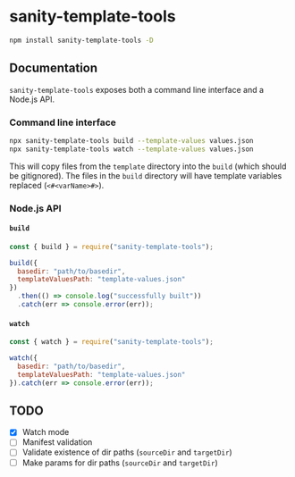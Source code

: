 # sanity-template-tools

```sh
npm install sanity-template-tools -D
```

## Documentation

`sanity-template-tools` exposes both a command line interface and a Node.js API.

### Command line interface

```sh
npx sanity-template-tools build --template-values values.json
npx sanity-template-tools watch --template-values values.json
```

This will copy files from the `template` directory into the `build` (which should be gitignored). The files in the `build` directory will have template variables replaced (`<#<varName>#>`).

### Node.js API

#### `build`

```js
const { build } = require("sanity-template-tools");

build({
  basedir: "path/to/basedir",
  templateValuesPath: "template-values.json"
})
  .then(() => console.log("successfully built"))
  .catch(err => console.error(err));
```

#### `watch`

```js
const { watch } = require("sanity-template-tools");

watch({
  basedir: "path/to/basedir",
  templateValuesPath: "template-values.json"
}).catch(err => console.error(err));
```

## TODO

- [x] Watch mode
- [ ] Manifest validation
- [ ] Validate existence of dir paths (`sourceDir` and `targetDir`)
- [ ] Make params for dir paths (`sourceDir` and `targetDir`)
